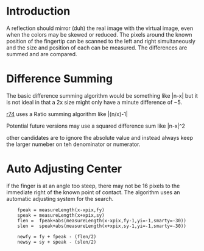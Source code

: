 # Introduction #

A reflection should mirror (duh) the real image with the virtual image, even when the colors may be skewed or reduced. The pixels around the known position of the fingertip can be scanned to the left and right simultaneously and the size and position of each can be measured. The differences are summed and are compared.

# Difference Summing #
The basic difference summing algorithm would be something like |n-x| but it is not ideal in that a 2x size might only have a minute difference of ~5.

[r74](https://code.google.com/p/shinytouch/source/detail?r=74) uses a Ratio summing algorithm like |(n/x)-1|

Potential future versions may use a squared difference sum like |n-x|^2

other candidates are to ignore the absolute value and instead always keep the larger numeber on teh denominator or numerator.

# Auto Adjusting Center #

if the finger is at an angle too steep, there may not be 16 pixels to the immediate right of the known point of contact. The algorithm uses an automatic adjusting system for the search.

```
    fpeak = measureLength(x-xpix,fy)
    speak = measureLength(x+xpix,sy)
    flen =  fpeak+abs(measureLength(x-xpix,fy-1,yi=-1,smarty=-30))
    slen =  speak+abs(measureLength(x+xpix,sy-1,yi=-1,smarty=-30))
    
    newfy = fy + fpeak - (flen/2)
    newsy = sy + speak - (slen/2)
```